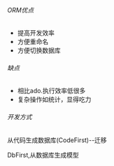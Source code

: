 ###### ORM优点

- 提高开发效率
- 方便重命名
- 方便切换数据库

###### 缺点

- 相比ado.执行效率低很多
- 复杂操作如统计，显得吃力

###### 开发方式

从代码生成数据库(CodeFirst)--迁移

DbFirst,从数据库生成模型



